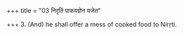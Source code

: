 +++
title = "03 निरृतिं पाकयज्ञेन यजेत"

+++
3. (And) he shall offer a mess of cooked food to Nirṛti.
